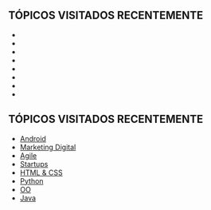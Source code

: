 <section class="tópicos">
  <h2 class="tópicos__titulo">TÓPICOS VISITADOS RECENTEMENTE</h2>
  <ul class="tópicos__lista">
    <li class="tópicos__item"></li>
    <li class="tópicos__item"></li>
    <li class="tópicos__item"></li>
    <li class="tópicos__item"></li>
    <li class="tópicos__item"></li>
    <li class="tópicos__item"></li>
    <li class="tópicos__item"></li>
    <li class="tópicos__item"></li>
  </ul>
</section>
<section class="tópicos">
  <h2 class="tópicos__titulo">TÓPICOS VISITADOS RECENTEMENTE</h2>
  <ul class="tópicos__lista">
    <li class="tópicos__item"><a href="#" class="tópicos__link">Android</a></li>
    <li class="tópicos__item">
      <a href="#" class="tópicos__link">Marketing Digital</a>
    </li>
    <li class="tópicos__item">
      <a href="#" class="tópicos__link">Agile</a>
    </li>
    <li class="tópicos__item">
      <a href="#" class="tópicos__link">Startups</a>
    </li>
    <li class="tópicos__item">
      <a href="#" class="tópicos__link">HTML & CSS</a>
    </li>
    <li class="tópicos__item">
      <a href="#" class="tópicos__link">Python</a>
    </li>
    <li class="tópicos__item">
      <a href="#" class="tópicos__link">OO</a>
    </li>
    <li class="tópicos__item">
      <a href="#" class="tópicos__link">Java</a>
    </li>
  </ul>
</section>

